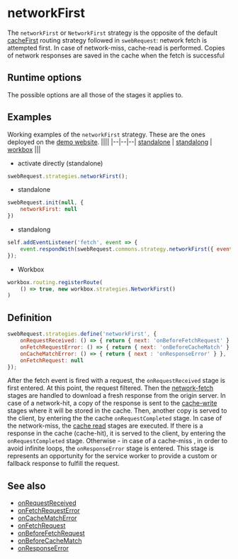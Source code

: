 # networkFirst

The `networkFirst` or `NetworkFirst` strategy is the opposite of the default [cacheFirst](cacheFirst.md) routing strategy followed in `swebRequest`: network fetch is attempted first. In case of network-miss, cache-read is performed. Copies of network responses are saved in the cache when the fetch is successful


## Runtime options
The possible options are all those of the stages it applies to.


## Examples
Working examples of the `networkFirst` strategy. These are the ones deployed on the [demo website](https://swebrequest.doitsec.net/sqwrstrategies.htm). 
||||
|--|--|--|
[standalone](../examples/networkFirst.js) | [standalong](../examples/unetworkFirst.js) | [workbox](../examples/wnetworkFirst.js)
|||

- activate directly (standalone)
```javascript
swebRequest.strategies.networkFirst();
```
- standalone
```javascript
swebRequest.init(null, {
    networkFirst: null
})
```
- standalong
```javascript
self.addEventListener('fetch', event => {
    event.respondWith(swebRequest.commons.strategy.networkFirst({ event: event }))
});
```
- Workbox
```javascript
workbox.routing.registerRoute(
    () => true, new workbox.strategies.NetworkFirst()
)
```

## Definition
```javascript
swebRequest.strategies.define('networkFirst', {
    onRequestReceived: () => { return { next: 'onBeforeFetchRequest' } },
    onFetchRequestError: () => { return { next: 'onBeforeCacheMatch' } },
    onCacheMatchError: () => { return { next : 'onResponseError' } },
    onFetchRequest: null
});
```
After the fetch event is fired with a request, the `onRequestReceived` stage is first entered. At this point, the request filtered. Then the [network-fetch](stages.md#network-fetch) stages are handled to download a fresh response from the origin server. In case of a network-hit, a copy of the response is sent to the [cache-write](stages.md#cache-write) stages where it will be stored in the cache. Then, another copy is served to the client, by entering the the cache `onRequestCompleted` stage. 
In case of the network-miss, the [cache read](stages.md#cache-read) stages are executed. If there is a response in the cache (cache-hit), it is served to the client, by entering the `onRequestCompleted` stage. Otherwise - in case of a cache-miss , in order to avoid infinite loops, the `onResponseError` stage is entered. This stage is represents an opportunity for the service worker to provide a custom or fallback response to fulfill the request. 

## See also 
- [onRequestReceived](../stages/onRequestReceived.md)
- [onFetchRequestError](../stages/onFetchRequestError.md)
- [onCacheMatchError](../stages/onCacheMatchError.md)
- [onFetchRequest](../stages/onFetchRequest.md)
- [onBeforeFetchRequest](../stages/onBeforeFetchRequest.md)
- [onBeforeCacheMatch](../stages/onBeforeCacheMatch.md)
- [onResponseError](../stages/onResponseError.md)
